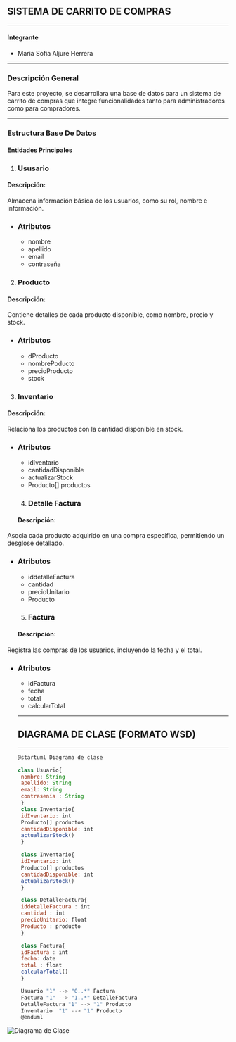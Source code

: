 ## **SISTEMA DE CARRITO DE COMPRAS** ##
--------------------------------------
#### **Integrante** ####
- Maria Sofia Aljure Herrera
---------------------------------------
### **Descripción General** ###
Para este proyecto, se desarrollara una base de datos para un sistema de carrito de compras que integre funcionalidades tanto para administradores como para compradores. 

---------------------------------------
### **Estructura Base De Datos** ###
#### **Entidades Principales** ####
1. ### **Ususario** ###
#### **Descripción:** #### 
Almacena información básica de los usuarios, como su rol, nombre e información.
- ### **Atributos** ###
   - nombre
   - apellido
   - email
   - contraseña 
2. ### **Producto** ###
#### **Descripción:** ####  
Contiene detalles de cada producto disponible, como nombre, precio y stock.
- ### **Atributos** ###
    - dProducto
    - nombrePoducto
    - precioProducto
    - stock 
3. ### **Inventario** ###
#### **Descripción:** #### 
Relaciona los productos con la cantidad disponible en stock.
- ### **Atributos** ###
   - idIventario
   - cantidadDisponible
   - actualizarStock
   -  Producto[] productos
   4. ### **Detalle Factura** ###
  #### **Descripción:** ####
Asocia cada producto adquirido en una compra específica, permitiendo un desglose detallado.
- ### **Atributos** ###
   - iddetalleFactura
   - cantidad
   - precioUnitario
   - Producto
   5. ### **Factura** ###
   #### **Descripción:** ####
Registra las compras de los usuarios, incluyendo la fecha y el total.
- ### **Atributos** ###
   - idFactura
   - fecha
   - total
   - calcularTotal
   -------------------------------
   ## **DIAGRAMA DE CLASE (FORMATO WSD)** ##
   -------------------------------------
   ```js
   @startuml Diagrama de clase

   class Usuario{
    nombre: String
    apellido: String
    email: String
    contrasenia : String
    }
    class Inventario{
    idIventario: int 
    Producto[] productos
    cantidadDisponible: int
    actualizarStock()
    }

    class Inventario{
    idIventario: int 
    Producto[] productos
    cantidadDisponible: int
    actualizarStock()
    }

    class DetalleFactura{
    iddetalleFactura : int
    cantidad : int 
    precioUnitario: float 
    Producto : producto
    }

    class Factura{
    idFactura : int 
    fecha: date 
    total : float
    calcularTotal()
    }

    Usuario "1" --> "0..*" Factura
    Factura "1" --> "1..*" DetalleFactura
    DetalleFactura "1" --> "1" Producto
    Inventario  "1" --> "1" Producto
    @enduml
   ```
![Diagrama de Clase](image.png)